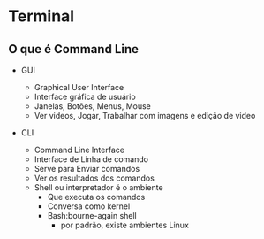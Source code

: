 # Terminal

## O que é Command Line

- GUI
    - Graphical User Interface
    - Interface gráfica de usuário
    - Janelas, Botões, Menus, Mouse
    - Ver videos, Jogar, Trabalhar com imagens e edição de video

- CLI
    - Command Line Interface
    - Interface de Linha de comando
    - Serve para Enviar comandos
    - Ver os resultados dos comandos 
    - Shell ou interpretador é o ambiente
        - Que executa os comandos 
        - Conversa como kernel
        - Bash:bourne-again shell
            - por padrão, existe ambientes Linux